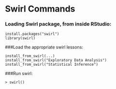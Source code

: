 # Swirl Commands

### Loading Swirl package, from inside RStudio:
```{R}
install.packages("swirl")
library(swirl)
```
###Load the appropriate swirl lessons:
```{R}
install_from_swirl(...)
install_from_swirl("Exploratory Data Analysis")
install_from_swirl("Statistical Inference")
```
###Run swirl:
```{R}
> swirl()
```
